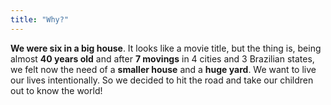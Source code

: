 ```yaml
---
title: "Why?"
---
```

**We were six in a big house**. It looks like a movie title, but the thing is, being almost **40 years old** and after **7 movings** in 4 cities and 3 Brazilian states, we felt now the need of a **smaller house** and a **huge yard**. We want to live our lives intentionally. So we decided to hit the road and take our children out to know the world!
